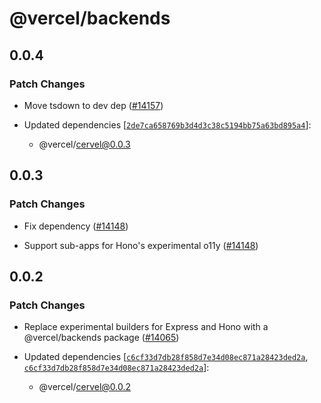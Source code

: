 # @vercel/backends

## 0.0.4

### Patch Changes

- Move tsdown to dev dep ([#14157](https://github.com/vercel/vercel/pull/14157))

- Updated dependencies [[`2de7ca658769b3d4d3c38c5194bb75a63bd895a4`](https://github.com/vercel/vercel/commit/2de7ca658769b3d4d3c38c5194bb75a63bd895a4)]:
  - @vercel/cervel@0.0.3

## 0.0.3

### Patch Changes

- Fix dependency ([#14148](https://github.com/vercel/vercel/pull/14148))

- Support sub-apps for Hono's experimental o11y ([#14148](https://github.com/vercel/vercel/pull/14148))

## 0.0.2

### Patch Changes

- Replace experimental builders for Express and Hono with a @vercel/backends package ([#14065](https://github.com/vercel/vercel/pull/14065))

- Updated dependencies [[`c6cf33d7db28f858d7e34d08ec871a28423ded2a`](https://github.com/vercel/vercel/commit/c6cf33d7db28f858d7e34d08ec871a28423ded2a), [`c6cf33d7db28f858d7e34d08ec871a28423ded2a`](https://github.com/vercel/vercel/commit/c6cf33d7db28f858d7e34d08ec871a28423ded2a)]:
  - @vercel/cervel@0.0.2
